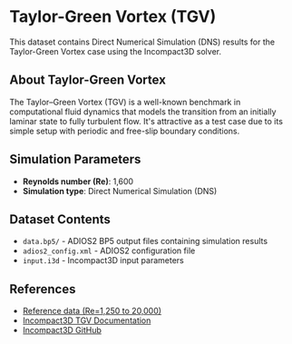 # Taylor-Green Vortex (TGV)

This dataset contains Direct Numerical Simulation (DNS) results for the Taylor-Green Vortex case using the Incompact3D solver.

## About Taylor-Green Vortex

The Taylor–Green Vortex (TGV) is a well-known benchmark in computational fluid dynamics that models the transition from an initially laminar state to fully turbulent flow. It's attractive as a test case due to its simple setup with periodic and free-slip boundary conditions.

## Simulation Parameters

- **Reynolds number (Re)**: 1,600
- **Simulation type**: Direct Numerical Simulation (DNS)

## Dataset Contents

- `data.bp5/` - ADIOS2 BP5 output files containing simulation results
- `adios2_config.xml` - ADIOS2 configuration file
- `input.i3d` - Incompact3D input parameters

## References

- [Reference data (Re=1,250 to 20,000)](https://zenodo.org/records/2577239#.YsV6GozMI5k)
- [Incompact3D TGV Documentation](https://xcompact3d.readthedocs.io/en/latest/pages/cases/TGV.html)
- [Incompact3D GitHub](https://github.com/xcompact3d/Incompact3d)